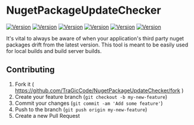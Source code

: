# NugetPackageUpdateChecker


[![Version](https://img.shields.io/badge/Version-1.0.0-blue.svg)]()
[![Version](https://ci.appveyor.com/api/projects/status/github/TraGicCode/NugetPackageUpdateChecker?svg=true)]()
[![Version](https://img.shields.io/badge/Coverage-94.44%25-brightgreen.svg)]()
[![Version](https://img.shields.io/badge/Dependencies-up--to--date-brightgreen.svg)]()
[![Version](https://img.shields.io/badge/License-MIT-blue.svg)]()
[![Version](https://img.shields.io/badge/Contact-@TraGicCode-blue.svg)]()

It's vital to always be aware of when your application's third party nuget packages drift from the latest version.  This tool is meant to be easily used for local builds and build server builds.


## Contributing

1. Fork it ( https://github.com/TraGicCode/NugetPackageUpdateChecker/fork )
2. Create your feature branch (`git checkout -b my-new-feature`)
3. Commit your changes (`git commit -am 'Add some feature'`)
4. Push to the branch (`git push origin my-new-feature`)
5. Create a new Pull Request

